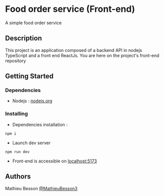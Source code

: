 # Food order service (Front-end)

A simple food order service

## Description

This project is an application composed of a backend API in nodejs TypeScript and a front end ReactJs.
You are here on the project's front-end repository

## Getting Started

### Dependencies

-   Nodejs : [nodejs.org](https://nodejs.org/en/download/)

### Installing

-   Dependencies installation :

```shell
npm i
```

-   Launch dev server

```shell
npm run dev
```

-   Front-end is accessible on [localhost:5173](http://localhost:5173/)

## Authors

Mathieu Besson [@MathieuBesson3](https://twitter.com/BessonMathieu3)
